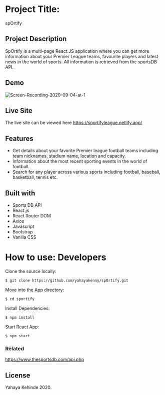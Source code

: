 # Project Title: 
spOrtify

## Project Description
SpOrtify is a multi-page React.JS application where you can get more information about your Premier League teams, favourite players and latest news in the world of sports. All information is retrieved from the sportsDB API.

## Demo
![Screen-Recording-2020-09-04-at-1](https://user-images.githubusercontent.com/63402676/92229684-c1fdc300-eea1-11ea-90f0-ff389dd9a997.gif)


## Live Site
The live site can be viewed here https://sportifyleague.netlify.app/

## Features
-  Get details about your favorite Premier league football teams including team nicknames, stadium name, location and capacity. 
-  Information about the most recent sporting events in the world of football.
-  Search for any player across various sports including football, baseball, basketball, tennis etc. 


## Built with
- Sports DB API
- React.js
- React Router DOM
- Axios
- Javascript
- Bootstrap
- Vanilla CSS


# How to use: Developers

Clone the source locally:
```
$ git clone https://github.com/yahayakenny/spOrtify.git
```
Move into the App directory:

```
$ cd sportify
```

Install Dependencies:

```
$ npm install
```

Start React App:
```
$ npm start
```

### Related
https://www.thesportsdb.com/api.php


## License
Yahaya Kehinde 2020.
